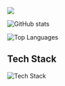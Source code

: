 <a href="https://www.linkedin.com/in/andrenormanlang" target="_blank">
   <img src="https://img.shields.io/badge/LinkedIn-0077B5?style=for-the-badge&logo=linkedin&logoColor=0e76a8&color=black">
</a>

![GitHub stats](https://github-readme-stats.vercel.app/api?username=andrenormanlang&show_icons=true)

![Top Languages](https://github-readme-stats.vercel.app/api/top-langs/?username=andrenormanlang&layout=compact)

## Tech Stack

<img src="https://skillicons.dev/icons?i=figma,tailwind,bootstrap,materialui,html,css,sass,js,ts,vite,react,nextjs,solidjs,nodejs,express,prisma,jwt,graphql,postman,mongodb,mysql,firebase,supabase,cypress,jest,vitest,git,gitlab,netlify,vercel&perline=5" alt="Tech Stack" /> 

